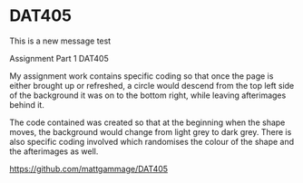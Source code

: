 # DAT405
This is a new message
test

Assignment Part 1 DAT405

My assignment work contains specific coding so that once the page is either brought up or refreshed, a circle would descend from the top left side of the background it was on to the bottom right, while leaving afterimages behind it.

The code contained was created so that at the beginning when the shape moves, the background would change from light grey to dark grey. There is also specific coding involved which randomises the colour of the shape and the afterimages as well.

https://github.com/mattgammage/DAT405
